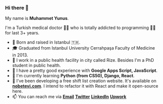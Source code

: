 ### Hi there 👋

My name is **Muhammet Yunus**. 

I'm a Turkish medical doctor 👨‍⚕️ who is totally addicted to programming 👨‍💻 for last 3+ years. 
- 🍼  Born and raised in Istanbul 🇹🇷.
- 🎓 Graduated from Istanbul University Cerrahpaşa Faculty of Medicine in 2013. 
- 🔭 I work in a public health facility in city called Rize. Besides I'm a PhD student in public health.
- 🌲 I have a pretty good experience with **Google Apps Script, JavaScript**.
- 🌱 I'm currently learning **Python (from CS50), Django, React**.
- 📝 I've been developing a free shift list creation website. It's available on [**nobetevi.com**](https://nobetevi.com). 
I intend to refactor it with React and make it open-source here.
- 📫 You can reach me via [**Email**](mailto:muhammedytunca@gmail.com)
[**Twitter**](https://twitter.com/DrYunusTunca)
[**LinkedIn**](https://linkedin.com/in/mytunca)
[**Upwork**](https://www.upwork.com/freelancers/~01a2378543cedb49ff)

<!--
**mytunca/mytunca** is a ✨ _special_ ✨ repository because its `README.md` (this file) appears on your GitHub profile.

Here are some ideas to get you started:

- 🔭 I’m currently working on ...
- 🌱 I’m currently learning ...
- 👯 I’m looking to collaborate on ...
- 🤔 I’m looking for help with ...
- 💬 Ask me about ...
- 📫 How to reach me: ...
- 😄 Pronouns: ...
- ⚡ Fun fact: ...
-->
